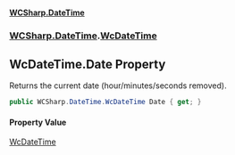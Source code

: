 #### [WCSharp.DateTime](README.md 'README')
### [WCSharp.DateTime](WCSharp.DateTime.md 'WCSharp.DateTime').[WcDateTime](WCSharp.DateTime.WcDateTime.md 'WCSharp.DateTime.WcDateTime')

## WcDateTime.Date Property

Returns the current date (hour/minutes/seconds removed).

```csharp
public WCSharp.DateTime.WcDateTime Date { get; }
```

#### Property Value
[WcDateTime](WCSharp.DateTime.WcDateTime.md 'WCSharp.DateTime.WcDateTime')